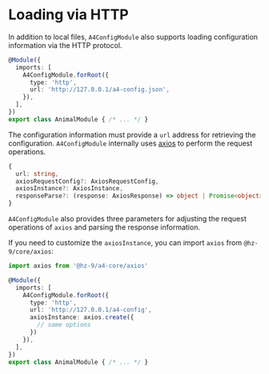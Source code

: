 # Loading via HTTP

In addition to local files, `A4ConfigModule` also supports loading configuration information via the HTTP protocol.

```typescript
@Module({
  imports: [
    A4ConfigModule.forRoot({
      type: 'http',
      url: 'http://127.0.0.1/a4-config.json',
    }),
  ],
})
export class AnimalModule { /* ... */ }
```

The configuration information must provide a `url` address for retrieving the configuration. `A4ConfigModule` internally uses [axios](https://axios-http.com/) to perform the request operations.

```typescript
{
  url: string,
  axiosRequestConfig?: AxiosRequestConfig,
  axiosInstance?: AxiosInstance,
  responseParse?: (response: AxiosResponse) => object | Promise<object>
}
```

`A4ConfigModule` also provides three parameters for adjusting the request operations of `axios` and parsing the response information.

If you need to customize the `axiosInstance`, you can import `axios` from `@hz-9/core/axios`:

```typescript
import axios from '@hz-9/a4-core/axios'

@Module({
  imports: [
    A4ConfigModule.forRoot({
      type: 'http',
      url: 'http://127.0.0.1/a4-config',
      axiosInstance: axios.create({
        // some options
      })
    }),
  ],
})
export class AnimalModule { /* ... */ }
```
